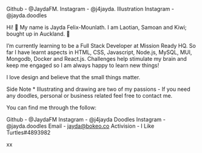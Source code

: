 Github - @JaydaFM. Instagram - @j4jayda. Illustration Instagram - @jayda.doodles

Hi! 🌊
My name is Jayda Felix-Mounlath. 
I am Laotian, Samoan and Kiwi; bought up in Auckland. 🌴

I’m currently learning to be a Full Stack Developer at Mission Ready HQ.
So far I have learnt aspects in HTML, CSS, Javascript, Node.js, MySQL, MUI, Mongodb, Docker and React.js. 
Challenges help stimulate my brain and keep me engaged so I am always happy to learn new things!

I love design and believe that the small things matter.

Side Note * Illustrating and drawing are two of my passions - If you need any doodles, personal or business related feel free to contact me.

You can find me through the follow:

Github - @JaydaFM
Instagram - @j4jayda
Doodles Instagram - @jayda.doodles
Email - jayda@bokeo.co
Activision - I Like Turtles#4893982

xx

